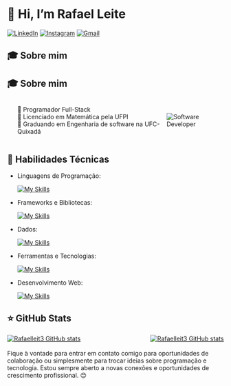 # 👋 Hi, I’m Rafael Leite

[![LinkedIn](https://img.shields.io/badge/LinkedIn-0077B5?style=for-the-badge&logo=linkedin&logoColor=white)](https://www.linkedin.com/in/rafael-leit3/) [![Instagram](https://img.shields.io/badge/Instagram-E4405F?style=for-the-badge&logo=instagram&logoColor=white)]() [![Gmail](https://img.shields.io/badge/Gmail-D14836?style=for-the-badge&logo=gmail&logoColor=white)]()

## 🎓 Sobre mim

## 🎓 Sobre mim

<div style="display: flex; align-items: center; flex-wrap: nowrap;">
  <div>
    <ul style="list-style-type: none;">
        <li>🔹 Programador Full-Stack</li>
        <li>🔹 Licenciado em Matemática pela UFPI</li>
        <li>🔹 Graduando em Engenharia de software na UFC-Quixadá</li>
    </ul>
  </div>
  <div>
    <img src="https://img.freepik.com/premium-vector/programmer-flat-illustration_418302-176.jpg?semt=ais_hybrid" alt="Software Developer" style="max-width: 200px; height: auto;">
  </div>
</div>


## 🚀 Habilidades Técnicas

- Linguagens de Programação:

    [![My Skills](https://skillicons.dev/icons?i=java,python,javascript,typescript,c,cs)](https://skillicons.dev)
- Frameworks e Bibliotecas:

    [![My Skills](https://skillicons.dev/icons?i=spring,react,django,angular)](https://skillicons.dev)
- Dados:

    [![My Skills](https://skillicons.dev/icons?i=mysql,postgres)](https://skillicons.dev)
- Ferramentas e Tecnologias:

    [![My Skills](https://skillicons.dev/icons?i=git,github,vscode,idea,docker,figma,githubactions,maven,nodejs,notion,postman,selenium,vite)](https://skillicons.dev)
- Desenvolvimento Web:

    [![My Skills](https://skillicons.dev/icons?i=html,css)](https://skillicons.dev)


## ⭐ GitHub Stats

<div style="display: flex; align-items: flex-start; justify-content: space-between; gap: 10px;">
<a href="https://github-readme-stats.vercel.app/api?username=Rafaelleit3" title="Rafaelleit3 GitHub stats">
  <img src="https://github-readme-stats.vercel.app/api?username=Rafaelleit3&show_icons=true" alt="Rafaelleit3 GitHub stats"/></a>

<a href="https://github-readme-stats.vercel.app/api/top-langs/?username=Rafaelleit3" title="Most Used Languages">
  <img src="https://github-readme-stats.vercel.app/api/top-langs/?username=Rafaelleit3&show_icons=true&layout=compact" alt="Rafaelleit3 GitHub stats"/></a>

</div>
<br/>
Fique à vontade para entrar em contato comigo para oportunidades de colaboração ou simplesmente para trocar ideias sobre programação e tecnologia. Estou sempre aberto a novas conexões e oportunidades de crescimento profissional. 😊
